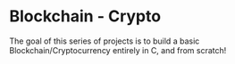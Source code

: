 # Blockchain - Crypto

The goal of this series of projects is to build a basic Blockchain/Cryptocurrency entirely in C, and from scratch!

